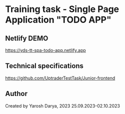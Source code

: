 # Training task - Single Page Application "TODO APP"

## Netlify DEMO
https://yds-tt-spa-todo-app.netlify.app

## Technical specifications
https://github.com/UptraderTestTask/Junior-frontend

## Author

Created by Yarosh Darya, 2023
25.09.2023-02.10.2023 